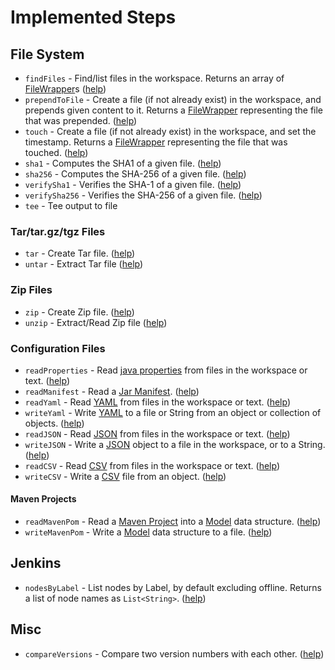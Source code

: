 # Implemented Steps

## File System
* `findFiles` - Find/list files in the workspace. Returns an array of [FileWrapper](../src/main/java/org/jenkinsci/plugins/pipeline/utility/steps/fs/FileWrapper.java)s ([help](../src/main/resources/org/jenkinsci/plugins/pipeline/utility/steps/fs/FindFilesStep/help.html))
* `prependToFile` - Create a file (if not already exist) in the workspace, and prepends given content to it. Returns a [FileWrapper](../src/main/java/org/jenkinsci/plugins/pipeline/utility/steps/fs/FileWrapper.java) representing the file that was prepended. ([help](../src/main/resources/org/jenkinsci/plugins/pipeline/utility/steps/fs/PrependToFileStep/help.html))
* `touch` - Create a file (if not already exist) in the workspace, and set the timestamp. Returns a [FileWrapper](../src/main/java/org/jenkinsci/plugins/pipeline/utility/steps/fs/FileWrapper.java) representing the file that was touched. ([help](../src/main/resources/org/jenkinsci/plugins/pipeline/utility/steps/fs/TouchStep/help.html))
* `sha1` - Computes the SHA1 of a given file. ([help](../src/main/resources/org/jenkinsci/plugins/pipeline/utility/steps/fs/FileSha1Step/help.html))
* `sha256` - Computes the SHA-256 of a given file. ([help](../src/main/resources/org/jenkinsci/plugins/pipeline/utility/steps/fs/FileSha256Step/help.html))
* `verifySha1` - Verifies the SHA-1 of a given file. ([help](../src/main/resources/org/jenkinsci/plugins/pipeline/utility/steps/fs/FileVerifySha1Step/help.html))
* `verifySha256` - Verifies the SHA-256 of a given file. ([help](../src/main/resources/org/jenkinsci/plugins/pipeline/utility/steps/fs/FileVerifySha256Step/help.html))
* `tee` - Tee output to file

### Tar/tar.gz/tgz Files
* `tar` - Create Tar file. ([help](../src/main/resources/org/jenkinsci/plugins/pipeline/utility/steps/tar/TarStep/help.html))
* `untar` - Extract Tar file ([help](../src/main/resources/org/jenkinsci/plugins/pipeline/utility/steps/tar/UnTarStep/help.html))

### Zip Files
* `zip` - Create Zip file. ([help](../src/main/resources/org/jenkinsci/plugins/pipeline/utility/steps/zip/ZipStep/help.html))
* `unzip` - Extract/Read Zip file ([help](../src/main/resources/org/jenkinsci/plugins/pipeline/utility/steps/zip/UnZipStep/help.html))

### Configuration Files
* `readProperties` - Read [java properties](https://docs.oracle.com/javase/7/docs/api/java/util/Properties.html) from files in the workspace or text. ([help](../src/main/resources/org/jenkinsci/plugins/pipeline/utility/steps/conf/ReadPropertiesStep/help.html))
* `readManifest` - Read a [Jar Manifest](https://docs.oracle.com/javase/7/docs/technotes/guides/jar/jar.html#JAR_Manifest). ([help](../src/main/resources/org/jenkinsci/plugins/pipeline/utility/steps/conf/mf/ReadManifestStep/help.html))
* `readYaml` - Read [YAML](http://yaml.org) from files in the workspace or text. ([help](../src/main/resources/org/jenkinsci/plugins/pipeline/utility/steps/conf/ReadYamlStep/help.html))
* `writeYaml` - Write [YAML](http://yaml.org) to a file or String from an object or collection of objects. ([help](../src/main/resources/org/jenkinsci/plugins/pipeline/utility/steps/conf/WriteYamlStep/help.html))
* `readJSON` - Read [JSON](http://www.json.org/json-it.html) from files in the workspace or text. ([help](../src/main/resources/org/jenkinsci/plugins/pipeline/utility/steps/json/ReadJSONStep/help.html))
* `writeJSON` - Write a [JSON](http://www.json.org/json-it.html) object to a file in the workspace, or to a String. ([help](../src/main/resources/org/jenkinsci/plugins/pipeline/utility/steps/json/WriteJSONStep/help.html))
* `readCSV` - Read [CSV](https://commons.apache.org/proper/commons-csv/) from files in the workspace or text. ([help](../src/main/resources/org/jenkinsci/plugins/pipeline/utility/steps/csv/ReadCSVStep/help.html))
* `writeCSV` - Write a [CSV](https://commons.apache.org/proper/commons-csv/) file from an object. ([help](../src/main/resources/org/jenkinsci/plugins/pipeline/utility/steps/csv/WriteCSVStep/help.html))

#### Maven Projects
* `readMavenPom` - Read a [Maven Project](https://maven.apache.org/pom.html) into a [Model](http://maven.apache.org/components/ref/3.3.9/maven-model/apidocs/org/apache/maven/model/Model.html) data structure. ([help](../src/main/resources/org/jenkinsci/plugins/pipeline/utility/steps/maven/ReadMavenPomStep/help.html))
* `writeMavenPom` - Write a [Model](http://maven.apache.org/components/ref/3.3.9/maven-model/apidocs/org/apache/maven/model/Model.html) data structure to a file. ([help](../src/main/resources/org/jenkinsci/plugins/pipeline/utility/steps/maven/WriteMavenPomStep/help.html))

## Jenkins
* `nodesByLabel` - List nodes by Label, by default excluding offline. Returns a list of node names as `List<String>`. ([help](../src/main/resources/org/jenkinsci/plugins/pipeline/utility/steps/jenkins/NodesByLabelStep/help.html))

## Misc
* `compareVersions` - Compare two version numbers with each other. ([help](../src/main/resources/org/jenkinsci/plugins/pipeline/utility/steps/CompareVersionsStep/help.html))
